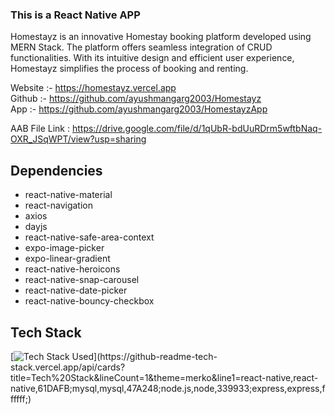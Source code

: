 ### This is a React Native APP

Homestayz is an innovative Homestay booking platform developed using MERN Stack. The platform offers seamless integration of CRUD functionalities. With its intuitive design and efficient user experience, Homestayz simplifies the process of booking and renting.

Website   :- https://homestayz.vercel.app  
Github    :- https://github.com/ayushmangarg2003/Homestayz  
App       :- https://github.com/ayushmangarg2003/HomestayzApp

AAB File Link :
https://drive.google.com/file/d/1qUbR-bdUuRDrm5wftbNaq-OXR_JSqWPT/view?usp=sharing

## Dependencies

- react-native-material
- react-navigation
- axios
- dayjs
- react-native-safe-area-context
- expo-image-picker
- expo-linear-gradient
- react-native-heroicons
- react-native-snap-carousel
- react-native-date-picker
- react-native-bouncy-checkbox

## Tech Stack

[![Tech Stack Used](https://github-readme-tech-stack.vercel.app/api/cards?title=Tech%20Stack&lineCount=1&theme=merko&line1=react-native,react-native,61DAFB;mysql,mysql,47A248;node.js,node,339933;express,express,ffffff;)](https://github-readme-tech-stack.vercel.app/api/cards?title=Tech%20Stack&lineCount=1&theme=merko&line1=react-native,react-native,61DAFB;mysql,mysql,47A248;node.js,node,339933;express,express,ffffff;)
